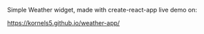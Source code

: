 Simple Weather widget, made with create-react-app live demo on:

https://kornels5.github.io/weather-app/
